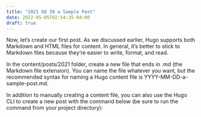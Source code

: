 ```yaml
---
title: "2021 08 30 a Sample Post"
date: 2022-05-05T02:54:35-04:00
draft: true
---
```

Now, let’s create our first post. As we discussed earlier, Hugo supports both Markdown and HTML files for content. In general, it’s better to stick to Markdown files because they’re easier to write, format, and read.

In the content/posts/2021 folder, create a new file that ends in .md (the Markdown file extension). You can name the file whatever you want, but the recommended syntax for naming a Hugo content file is YYYY-MM-DD-a-sample-post.md.

In addition to manually creating a content file, you can also use the Hugo CLI to create a new post with the command below (be sure to run the command from your project directory):

